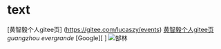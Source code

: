 # text
[黄智毅个人gitee页] (https://gitee.com/lucaszy/events)
[黄智毅个人gitee页](https://gitee.com/lucaszy/events)
_guangzhou evergrande_
[Google][ ]
![郜林](https://image.baidu.com/search/detail?ct=503316480&z=0&ipn=d&word=%E9%83%9C%E6%9E%97&step_word=&hs=0&pn=58&spn=0&di=33538973740&pi=0&rn=1&tn=baiduimagedetail&is=0%2C0&istype=0&ie=utf-8&oe=utf-8&in=&cl=2&lm=-1&st=undefined&cs=2418627855%2C1128563863&os=1652764072%2C625160985&simid=818329724%2C3733142771&adpicid=0&lpn=0&ln=1943&fr=&fmq=1547259187502_R&fm=&ic=undefined&s=undefined&hd=undefined&latest=undefined&copyright=undefined&se=&sme=&tab=0&width=undefined&height=undefined&face=undefined&ist=&jit=&cg=&bdtype=11&oriquery=&objurl=http%3A%2F%2Fsports.kaiwind.com%2Fzq%2F201901%2F07%2FW020190107433982758244.jpg&fromurl=ippr_z2C%24qAzdH3FAzdH3Ffr56pf_z%26e3Bhwtotg1_z%26e3Bv54AzdH3FzqAzdH3Fda8la8AzdH3Fa0AzdH3Fpda8la8a0_mm0mnla_z%26e3Bfip4s&gsm=0&rpstart=0&rpnum=0&islist=&querylist=&force=undefined)
